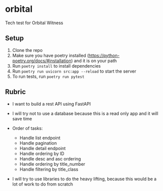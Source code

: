 # orbital
Tech test for Orbital Witness

## Setup

1. Clone the repo
1. Make sure you have poetry installed (https://python-poetry.org/docs/#installation) and it is on your path
1. Run `poetry install` to install dependencies
1. Run `poetry run uvicorn src:app --reload` to start the server
1. To run tests, run `poetry run pytest`

## Rubric

- I want to build a rest API using FastAPI
- I will try not to use a database because this is a read only app and it will save time
- Order of tasks:
    - Handle list endpoint
    - Handle pagination
    - Handle detail endpoint
    - Handle ordering by ID
    - Handle desc and asc ordering
    - Handle ordering by title_number
    - Handle filtering by title_class

- I will try to use libraries to do the heavy lifting, because this would be a lot of work to do from scratch
